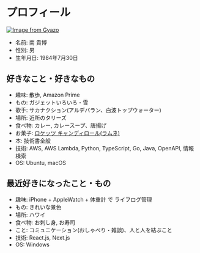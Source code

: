 # プロフィール

[![Image from Gyazo](https://i.gyazo.com/db570baabfb61066822fad9b8e78ecfd.jpg)](https://gyazo.com/db570baabfb61066822fad9b8e78ecfd)

- 名前: 南 貴博
- 性別: 男
- 生年月日: 1984年7月30日

## 好きなこと・好きなもの

- 趣味: 散歩, Amazon Prime
- もの: ガジェットいろいろ・雪
- 歌手: サカナクション(アルデバラン、白波トップウォーター)
- 場所: 近所のタリーズ
- 食べ物: カレー, カレースープ、唐揚げ
- お菓子: [ロケッツ キャンディロール(ラムネ)](https://www.amazon.co.jp/dp/B012ZFXKZY)
- 本: 技術書全般
- 技術: AWS, AWS Lambda, Python, TypeScript, Go, Java,  OpenAPI, 情報検索
- OS: Ubuntu, macOS

## 最近好きになったこと・もの

- 趣味: iPhone + AppleWatch + 体重計 で ライフログ管理
- もの: きれいな景色
- 場所: ハワイ
- 食べ物: お刺し身, お寿司
- こと: コミュニケーション(おしゃべり・雑談)、人と人を結ぶこと
- 技術: React.js, Next.js
- OS: Windows
